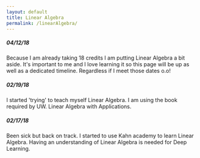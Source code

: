 ```yaml
---
layout: default
title: Linear Algebra
permalink: /linearAlgebra/
---
```


##### 04/12/18

Because I am already taking 18 credits I am putting Linear Algebra a bit aside. It's important to me and I love learning it so this page will be up as well as a dedicated timeline. Regardless if I meet those dates o.o!

##### 02/19/18

I started 'trying' to teach myself Linear Algebra. I am using the book required by UW. Linear Algebra with Applications.

##### 02/17/18

Been sick but back on track. I started to use Kahn academy to learn Linear Algebra. Having an understanding of Linear Algebra is needed for Deep Learning.

